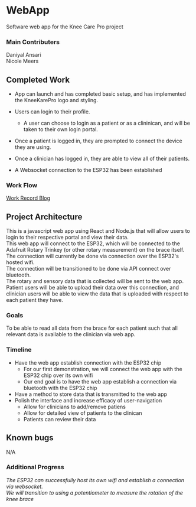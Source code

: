 # WebApp
Software web app for the Knee Care Pro project

### Main Contributers
Daniyal Ansari \
Nicole Meers

## Completed Work
* App can launch and has completed basic setup, and has implemented the KneeKarePro logo and styling. 
* Users can login to their profile.
  * A user can choose to login as a patient or as a clininican, and will be taken to their own login portal.
* Once a patient is logged in, they are prompted to connect the device they are using.
* Once a clinician has logged in, they are able to view all of their patients.

* A Websocket connection to the ESP32 has been established


### Work Flow
[Work Record Blog](https://kneekarepro.blogspot.com/)

## Project Architecture
This is a javascript web app using React and Node.js that will allow users to login to their respective portal and view their data.\
This web app will connect to the ESP32, which will be connected to the Adafruit Rotary Trinkey (or other rotary measurement) on the brace itself.
The connection will currently be done via connection over the ESP32's hosted wifi.\
The connection will be transitioned to be done via API connect over bluetooth.\
The rotary and sensory data that is collected will be sent to the web app.
Patient users will be able to upload their data over this connection, and clinician users will be able to view the data that is uploaded with respect to each patient they have.

### Goals
To be able to read all data from the brace for each patient such that all relevant data is available to the clinician via web app.

### Timeline
* Have the web app establish connection with the ESP32 chip
  * For our first demonstration, we will connect the web app with the ESP32 chip over its own wifi
  * Our end goal is to have the web app establish a connection via bluetooth with the ESP32 chip
* Have a method to store data that is transmitted to the web app
* Polish the interface and increase efficacy of user-navigation
  * Allow for clinicians to add/remove patiens
  * Allow for detailed view of patients to the clinican
  * Patients can review their data

## Known bugs
N/A

### Additional Progress
_The ESP32 can successfully host its own wifi and establish a connection via websocket._\
_We will transition to using a potentiometer to measure the rotation of the knee brace_
